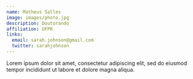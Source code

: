 ```yaml
---
name: Matheus Salles
image: images/photo.jpg
description: Doutorando
affiliation: UFPR
links:
  email: sarah.johnson@gmail.com
  twitter: sarahjohnson
---
```


Lorem ipsum dolor sit amet, consectetur adipiscing elit, sed do eiusmod tempor incididunt ut labore et dolore magna aliqua.
